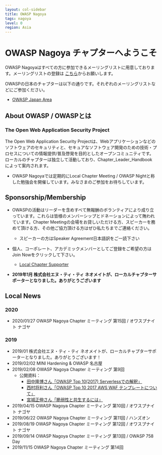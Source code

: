 ```yaml
---
layout: col-sidebar
title: OWASP Nagoya
tags: nagoya
level: 0
region: Asia
---
```


# OWASP Nagoya チャプターへようこそ

OWASP Nagoyaはすべての方に参加できるメーリングリストに用意しております。メーリングリストの登録は
[こちら](https://groups.google.com/a/owasp.org/forum/?hl=ja#!forum/nagoya-chapter)からお願いします。

OWASPの日本のチャプターは以下の通りです。それぞれのメーリングリストなどにご参加ください。
* [OWASP Japan Area](https://www.owasp.org/index.php/Category:Japan)

## About OWASP / OWASPとは

### The Open Web Application Security Project
The Open Web Application Security Projectは、Webアプリケーションなどのソフトウェアのセキュリティと、セキュアなソフトウェア開発のための技術・プロセスについての情報提供/普及啓発を目的としたオープンコミュニティです。
ローカルのチャプターは独立して活動しており、Chapter_Leader_Handbook によって案内されます。

* OWASP Nagoyaでは定期的にLocal Chapter Meeting / OWASP
Nightと称した勉強会を開催しています。みなさまのご参加をお待ちしています。

## Sponsorship/Membership

* OWASPの活動はリーダーを含めすべて無報酬のボランティアにより成り立っています。これらは皆様のメンバーシップとドネーションによって賄われています。Chapter Meetingの会場をお貸しいただける方、スピーカーを務めて頂ける方、その他ご協力頂ける方はぜひ私たちまでご連絡ください。
   * スピーカーの方はSpeaker Agreement日本語訳をご一読下さい

* 個人、コーポレート、アカデミックメンバーとしてご登録をご希望の方はJoin Nowをクリックして下さい。
    * [Local Chapter Supporter](https://www2.owasp.org/donate)

* **2019年1月 株式会社エヌ・ティ・ティ ネオメイトが、ローカルチャプターサポーターとなりました。ありがとうございます**

## Local News
### 2020
* 2020/01/27 OWASP Nagoya Chapter ミーティング 第15回 / オワスプナイト ナゴヤ

### 2019
* 2019/01 株式会社エヌ・ティ・ティ ネオメイトが、ローカルチャプターサポーターとなりました。ありがとうございます！
* 2019/02/02 MINI Hardening & OWASP 名古屋
* 2019/02/08 OWASP Nagoya Chapter ミーティング 第9回
    * 公開資料：
        * [田中隆博さん「OWASP Top 10(2017) Serverlessでの解釈」](https://www.slideshare.net/TakahiroTanaka/owasp-top-10-serverless)
        * [西村将利さん「OWASP Top 10 2017 AWS WAF テンプレートについて」](https://www.slideshare.net/owaspnagoya/owasp-top10-2017-aws-waf-20190208)
        * [宮城正伸さん「脆弱性と共生するには」](https://www.slideshare.net/owaspnagoya/20190208vulnstudy)
* 2019/04/15 OWASP Nagoya Chapter ミーティング 第10回 / オワスプナイト ナゴヤ
* 2019/06/22 OWASP Nagoya Chapter ミーティング 第11回 / ハンズオン
* 2019/08/19 OWASP Nagoya Chapter ミーティング 第12回 / オワスプナイト ナゴヤ
* 2019/09/14 OWASP Nagoya Chapter ミーティング 第13回 / OWASP 758 Day
* 2019/11/15 OWASP Nagoya Chapter ミーティング 第14回

